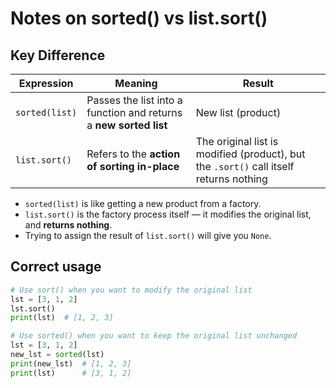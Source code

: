 # Notes on sorted() vs list.sort()

## Key Difference

| Expression      | Meaning                                      | Result                   |
|------------------|-----------------------------------------------|---------------------------|
| `sorted(list)`   | Passes the list into a function and returns a **new sorted list** | New list (product)        |
| `list.sort()`    | Refers to the **action of sorting in-place** | The original list is modified (product), but the `.sort()` call itself returns nothing |

- `sorted(list)` is like getting a new product from a factory.
- `list.sort()` is the factory process itself — it modifies the original list, and **returns nothing**.
- Trying to assign the result of `list.sort()` will give you `None`.

## Correct usage

```python
# Use sort() when you want to modify the original list
lst = [3, 1, 2]
lst.sort()
print(lst)  # [1, 2, 3]

# Use sorted() when you want to keep the original list unchanged
lst = [3, 1, 2]
new_lst = sorted(lst)
print(new_lst)  # [1, 2, 3]
print(lst)      # [3, 1, 2]

